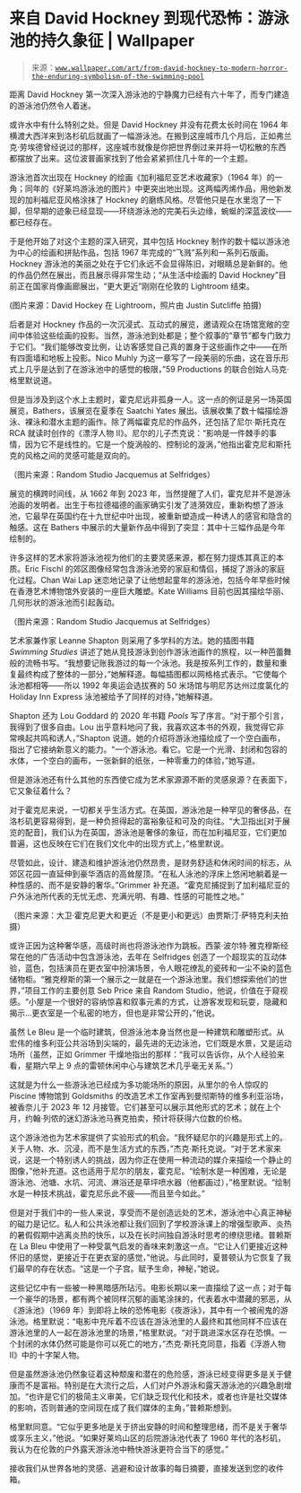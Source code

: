 <!--yml

类别：未分类

日期：2024 年 05 月 27 日 14:25:47

-->

# 来自 David Hockney 到现代恐怖：游泳池的持久象征 | Wallpaper

> 来源：[`www.wallpaper.com/art/from-david-hockney-to-modern-horror-the-enduring-symbolism-of-the-swimming-pool`](https://www.wallpaper.com/art/from-david-hockney-to-modern-horror-the-enduring-symbolism-of-the-swimming-pool)

距离 David Hockney 第一次深入游泳池的宁静魔力已经有六十年了，而专门建造的游泳池仍然令人着迷。

或许水中有什么特别之处。但是 David Hockney 并没有花费太长时间在 1964 年横渡大西洋来到洛杉矶后就画了一幅游泳池。在搬到这座城市几个月后，正如弗兰克·劳埃德曾经说过的那样，这座城市就像是你把世界倒过来并将一切松散的东西都摆放了出来。这位波普画家找到了他会紧紧抓住几十年的一个主题。

游泳池首次出现在 Hockney 的绘画《加利福尼亚艺术收藏家》（1964 年）的一角；同年的《好莱坞游泳池的图片》中更突出地出现。这两幅丙烯作品，用他新发现的加利福尼亚风格涂抹了 Hockney 的磨练风格。尽管他只是在水里泡了一下脚，但早期的迹象已经显现——环绕游泳池的完美石头边缘，蜿蜒的深蓝波纹——都已经存在。

于是他开始了对这个主题的深入研究，其中包括 Hockney 制作的数十幅以游泳池为中心的绘画和拼贴作品，包括 1967 年完成的“飞溅”系列和一系列石版画。Hockney 游泳池的美丽之处在于它们永远不会显得陈旧，对眼睛总是新鲜的。他的作品仍然在展出，而且展示得非常生动；“从生活中绘画的 David Hockney”目前正在国家肖像画廊展出，“更大更近”刚刚在伦敦的 Lightroom 结束。

(图片来源：David Hockey 在 Lightroom，照片由 Justin Sutcliffe 拍摄)

后者是对 Hockney 作品的一次沉浸式、互动式的展览，邀请观众在场馆宽敞的空间中体验这些绘画的投影。当然，游泳池到处都是；整个叙事的“章节”都专门致力于它们。“我们能够改变比例，让访客感觉自己真的置身于这些画作之中——在所有四面墙和地板上投影。Nico Muhly 为这一章写了一段美丽的乐曲，这在音乐形式上几乎是达到了在游泳池中的感觉的极限，”59 Productions 的联合创始人马克·格里默说道。

但是当涉及到这个水上主题时，霍克尼远非孤身一人。这一点的例证是另一场英国展览，Bathers，该展览在夏季在 Saatchi Yates 展出。该展收集了数十幅描绘游泳、裸泳和潜水主题的画作。除了两幅霍克尼的作品外，还包括了尼尔·斯托克在 RCA 就读时创作的《漂浮人物 II》。尼尔的儿子杰克说：“影响是一件棘手的事情，因为它不是线性的。它是一个旋涡般的、控制论的漩涡，”他指出霍克尼和斯托克的风格之间的灵感可能是双向的。

（图片来源：Random Studio Jacquemus at Selfridges）

展览的横跨时间线，从 1662 年到 2023 年，当然提醒了人们，霍克尼并不是游泳池画的发明者。出生于布拉德福德的画家确实引发了涟漪效应，重新构想了游泳池，它最早在英国约在十九世纪中叶出现，被重新塑造成一种诱人的感官和隐含的触感。这在 Bathers 中展示的大量新作品中得到了突显：其中十三幅作品是今年绘制的。

许多这样的艺术家将游泳池视为他们的主要灵感来源，都在努力提炼其真正的本质。Eric Fischl 的郊区图像经常包含游泳池旁的家庭和情侣，捕捉了游泳的家庭化过程。Chan Wai Lap 迷恋地记录了让他想起童年的游泳池，包括今年早些时候在香港艺术博物馆外安装的一座巨大雕塑。Kate Williams 目前也因其描绘华丽、几何形状的游泳池而引起轰动。

（图片来源：Random Studio Jacquemus at Selfridges）

艺术家兼作家 Leanne Shapton 则采用了多学科的方法。她的插图书籍 *Swimming Studies* 讲述了她从竞技游泳到创作游泳池画作的旅程，以一种芭蕾舞般的流畅书写。“我想要记账我游过的每一个泳池。我是按系列工作的，数量和重复最终构成了整体的一部分，”她解释道。每幅插图都以网格格式表示。“它使每个泳池都相等——所以 1992 年奥运会选拔赛的 50 米场馆与明尼苏达州过度氯化的 Holiday Inn Express 泳池被给予了同样的对待，”她解释道。

Shapton 还为 Lou Goddard 的 2020 年书籍 *Pools* 写了序言。“对于那个引言，我得到了很多自由。Lou 出乎意料地问了我，我喜欢这本书的外观，我觉得它非常唤起共鸣和诱人，”Shapton 说道。她的介绍将游泳池描绘成了一个空白画布，指出了它接纳新意义的能力。“一个游泳池。看它。它是一个光滑、封闭和包容的水体，一个空白的画布，一张新鲜的纸张，一种零重力的体验，”她写道。

但是游泳池还有什么其他的东西使它成为艺术家源源不断的灵感泉源？在表面下，它又象征着什么？

对于霍克尼来说，一切都关乎生活方式。在英国，游泳池是一种罕见的奢侈品，在洛杉矶更容易得到，是一种负担得起的富裕象征和可及的向往。“大卫指出[对于展览的配音]，我们认为在英国，游泳池是奢侈的象征，而在加利福尼亚，它们更加普遍，这也反映在它们在我们文化中的出现方式上，”格里默说。

尽管如此，设计、建造和维护游泳池仍然昂贵，是财务舒适和休闲时间的标志，从郊区花园一直延伸到豪华酒店的高耸屋顶。“在私人泳池的浮床上悠闲地躺着是一种性感的、而不是安静的奢华。”Grimmer 补充道。“霍克尼捕捉到了加利福尼亚的户外泳池所代表的无忧无虑、充满光明、有趣、性感的可能性之地。”

（图片来源：大卫·霍克尼更大和更近（不是更小和更远）由贾斯汀·萨特克利夫拍摄）

或许正因为这种奢华感，高级时尚也将游泳池作为跳板。西蒙·波尔特·雅克穆斯经常在他的广告活动中包含游泳池，去年在 Selfridges 创造了一个超现实的互动体验，蓝色，包括演员在更衣室中扮演场景，令人眼花缭乱的瓷砖和一尘不染的蓝色储物柜。“雅克穆斯的第一个展示之一就是在一个游泳池里。我们想探索他们的世界，”项目工作的主要创意 Seb Price 来自 Random Studio，他说，价值在于窥视感。“小屋是一个很好的容纳惊喜和叙事元素的方式，让游客发现和玩耍，隐藏和揭示...更衣室是一个私密的地方，但也是非常公开的，”他说。

虽然 Le Bleu 是一个临时建筑，但游泳池本身当然也是一种建筑和雕塑形式。从宏伟的维多利亚公共浴场到尖端的，最先进的无边泳池，它们既是水景，又是运动场所（虽然，正如 Grimmer 干燥地指出的那样：“我可以告诉你，从个人经验来看，星期六早上 9 点的雷顿休闲中心与建筑艺术几乎毫无关系。”）

这就是为什么一些游泳池已经成为多功能场所的原因，从里尔的令人惊叹的 Piscine 博物馆到 Goldsmiths 的改造艺术工作室再到曼彻斯特的维多利亚浴场，被香奈儿于 2023 年 12 月接管。它们甚至可以展示其他形式的艺术；就在上个月，约翰·列侬的迷幻游泳池马赛克拍卖，预计将获得六位数的价格。

这个游泳池也为艺术家提供了实验形式的机会。“我怀疑尼尔的兴趣是形式上的。关于人物、水、沉浸，而不是生活方式的东西，”杰克·斯托克说。“对于艺术家来说，这是一个特别诱人的挑战，因为你正在使用一种流动的媒介来描绘一个静止的图像，”他补充道。这也适用于尼尔的朋友，霍克尼。“绘制水是一种困难，无论是游泳池、池塘、水坑、河流、淋浴还是草坪喷水器（他都画过），”格里默说。“绘制水是一种技术挑战，霍克尼乐此不疲——而且至今如此。”

但是对于我们中的一些人来说，享受而不是创造远处的艺术，游泳池中心真正神秘的磁力是记忆。私人和公共泳池都让我们回到了学校游泳课上的增强型歌声、炎热的暑假假期中逃离炎热的快乐，以及在长时间独自游泳时思考的缭绕思绪。普赖斯在 La Bleu 中使用了一种受氯气启发的香味来刺激这一点。“它让人们更接近这种怀旧的感觉，更接近于在更衣室的感觉，”他说。与此同时，夏普顿认为它恢复了我们最早的存在状态。“这是一个子宫。赋予生命，神秘，”她说。

这些记忆中有一些被一种黑暗感所玷污。电影长期以来一直描绘了这一点；对于每一个豪华的场景，都有两个被同样沉郁的画笔涂抹的，代表着水中潜藏的邪恶，从《游泳池》（1969 年）到即将上映的恐怖电影《夜游泳》，其中有一个被闹鬼的游泳池。格里默说：“电影中充斥着不应该在游泳池里的人最终和其他同样不应该在游泳池里的人一起在游泳池里的场景，”格里默说。“对于跳进深水区存在恐惧。一个封闭的水体仍然可能是你可以死亡的地方，”杰克·斯托克同意，指着《浮游人物 II》中的十字架人物。

但是虽然游泳池仍然象征着这种颓废和潜在的危险感，游泳已经变得更多是关于健康而不是富裕。特别是在大流行之后，人们对户外游泳和露天游泳池的兴趣急剧增加。“也许是它们的极简主义审美，它们缺乏现代化和技术，或者也许是社交媒体的影响，否则普通的空间现在成了我们媒体的主角，”普赖斯想到。

格里默同意。“它似乎更多地是关于挤出安静的时间和整理思绪，而不是关于奢华或享乐主义，”他说。“如果好莱坞山区的后院游泳池代表了 1960 年代的洛杉矶，我认为在伦敦的户外露天游泳池中畅快游泳更符合当下的感觉。”

接收我们从世界各地的灵感、逃避和设计故事的每日摘要，直接发送到您的收件箱。
